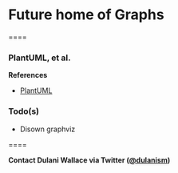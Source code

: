 # Future home of Graphs
====

### PlantUML, et al.

**References**

* [PlantUML](http://plantuml.sourceforge.net/)


### Todo(s)

* Disown graphviz


====

**Contact Dulani Wallace via Twitter ([@dulanism](https://twitter.com/dulanism))**

